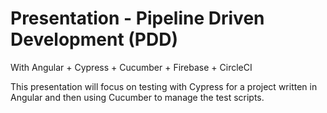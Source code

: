 # Presentation - Pipeline Driven Development (PDD)

With Angular + Cypress + Cucumber + Firebase + CircleCI

This presentation will focus on testing with Cypress for a project written in Angular and then using Cucumber to manage the test scripts.
